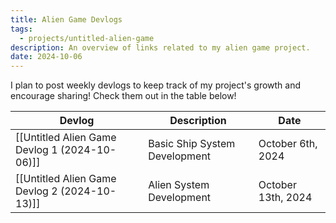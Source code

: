 ```yaml
---
title: Alien Game Devlogs
tags:
  - projects/untitled-alien-game
description: An overview of links related to my alien game project.
date: 2024-10-06
---
```

I plan to post weekly devlogs to keep track of my project's growth and encourage sharing! Check them out in the table below!

| Devlog                                        | Description                   | Date               |
| --------------------------------------------- | ----------------------------- | ------------------ |
| [[Untitled Alien Game Devlog 1 (2024-10-06)]] | Basic Ship System Development | October 6th, 2024  |
| [[Untitled Alien Game Devlog 2 (2024-10-13)]] | Alien System Development      | October 13th, 2024 |

